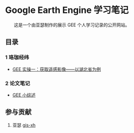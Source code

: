 # Google Earth Engine 学习笔记



&emsp;&emsp;这是一个由亚瑟制作的展示 GEE 个人学习记录的公开网站。



## 目录



### 1 珞珈经纬

- [GEE 实操一：获取遥感影像——以湖北省为例](./luojia/demo01.md)



### 2 论文笔记

- [GEE 小综述](./paper-notes/review.md)



## 参与贡献

1. 亚瑟 [gis-xh](https://github.com/gis-xh)
